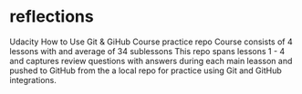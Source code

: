 # reflections
Udacity How to Use Git &amp; GiHub Course practice repo
Course consists of 4 lessons with and average of 34 sublessons 
This repo spans lessons 1 - 4 and captures review questions with answers during each main leasson and pushed to GitHub
from the a local repo for practice using Git and GitHub integrations.

